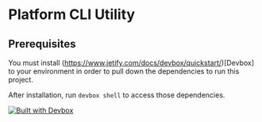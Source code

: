 # Platform CLI Utility
## Prerequisites
You must install (https://www.jetify.com/docs/devbox/quickstart/)[Devbox] to your environment in order to pull down the dependencies to run this project.

After installation, run `devbox shell` to access those dependencies.

[![Built with Devbox](https://www.jetify.com/img/devbox/shield_galaxy.svg)](https://www.jetify.com/devbox/docs/contributor-quickstart/)
